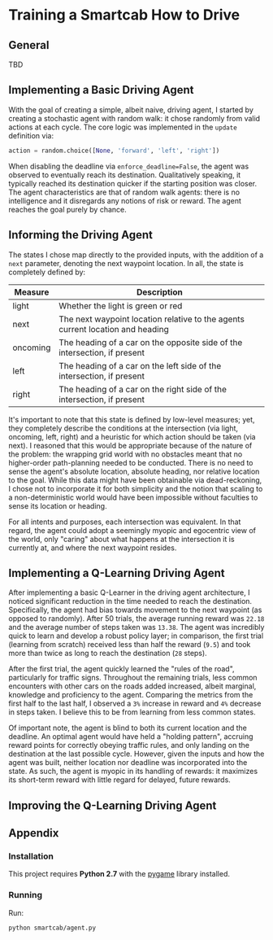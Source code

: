 Training a Smartcab How to Drive
================================

## General

TBD

## Implementing a Basic Driving Agent

<!-- Observe what you see with the agent's behavior as it takes random actions. Does the smartcab eventually make it to the destination? Are there any other interesting observations to note? -->

With the goal of creating a simple, albeit naive, driving agent, I started by creating a stochastic agent with random walk: it chose randomly from valid actions at each cycle. The core logic was implemented in the `update` definition via:

```python
action = random.choice([None, 'forward', 'left', 'right'])
```

When disabling the deadline via `enforce_deadline=False`, the agent was observed to eventually reach its destination. Qualitatively speaking, it typically reached its destination quicker if the starting position was closer. The agent characteristics are that of random walk agents: there is no intelligence and it disregards any notions of risk or reward. The agent reaches the goal purely by chance.

## Informing the Driving Agent

<!-- What states have you identified that are appropriate for modeling the smartcab and environment? Why do you believe each of these states to be appropriate for this problem? -->

The states I chose map directly to the provided inputs, with the addition of a `next` parameter, denoting the next waypoint location. In all, the state is completely defined by:

| Measure   | Description |
|-----------|-------------|
| light     | Whether the light is green or red |
| next      | The next waypoint location relative to the agents current location and heading |
| oncoming  | The heading of a car on the opposite side of the intersection, if present |
| left      | The heading of a car on the left side of the intersection, if present |
| right     | The heading of a car on the right side of the intersection, if present |

It's important to note that this state is defined by low-level measures; yet, they completely describe the conditions at the intersection (via light, oncoming, left, right) and a heuristic for which action should be taken (via next). I reasoned that this would be appropriate because of the nature of the problem: the wrapping grid world with no obstacles meant that no higher-order path-planning needed to be conducted. There is no need to sense the agent's absolute location, absolute heading, nor relative location to the goal. While this data might have been obtainable via dead-reckoning, I chose not to incorporate it for both simplicity and the notion that scaling to a non-deterministic world would have been impossible without faculties to sense its location or heading.

For all intents and purposes, each intersection was equivalent. In that regard, the agent could adopt a seemingly myopic and egocentric view of the world, only "caring" about what happens at the intersection it is currently at, and where the next waypoint resides.

## Implementing a Q-Learning Driving Agent

<!-- What changes do you notice in the agent's behavior when compared to the basic driving agent when random actions were always taken? Why is this behavior occurring? -->

After implementing a basic Q-Learner in the driving agent architecture, I noticed significant reduction in the time needed to reach the destination. Specifically, the agent had bias towards movement to the next waypoint (as opposed to randomly). After 50 trials, the average running reward was `22.18` and the average number of steps taken was `13.38`. The agent was incredibly quick to learn and develop a robust policy layer; in comparison, the first trial (learning from scratch) received less than half the reward (`9.5`) and took more than twice as long to reach the destination (`28` steps).

After the first trial, the agent quickly learned the "rules of the road", particularly for traffic signs. Throughout the remaining trials, less common encounters with other cars on the roads added increased, albeit marginal, knowledge and proficiency to the agent. Comparing the metrics from the first half to the last half, I observed a `3%` increase in reward and `4%` decrease in steps taken. I believe this to be from learning from less common states.

Of important note, the agent is blind to both its current location and the deadline. An optimal agent would have held a "holding pattern", accruing reward points for correctly obeying traffic rules, and only landing on the destination at the last possible cycle. However, given the inputs and how the agent was built, neither location nor deadline was incorporated into the state. As such, the agent is myopic in its handling of rewards: it maximizes its short-term reward with little regard for delayed, future rewards.

## Improving the Q-Learning Driving Agent

<!-- Report the different values for the parameters tuned in your basic implementation of Q-Learning. For which set of parameters does the agent perform best? How well does the final driving agent perform? -->

## Appendix

### Installation

This project requires **Python 2.7** with the [pygame](https://www.pygame.org/wiki/GettingStarted) library installed.

### Running

Run:

```
python smartcab/agent.py
```  
